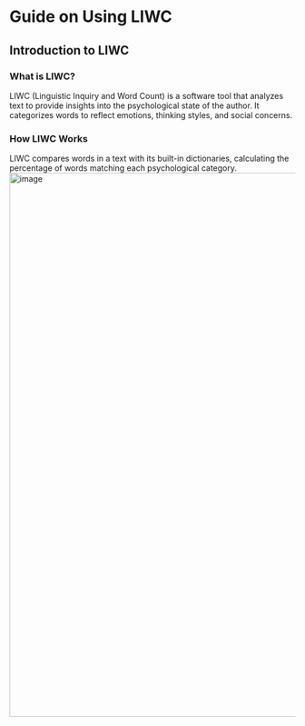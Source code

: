 # Guide on Using LIWC
## Introduction to LIWC
### What is LIWC?
LIWC (Linguistic Inquiry and Word Count) is a software tool that analyzes text to provide insights into the psychological state of the author. It categorizes words to reflect emotions, thinking styles, and social concerns​​.
### How LIWC Works
LIWC compares words in a text with its built-in dictionaries, calculating the percentage of words matching each psychological category​​.
<img width="958" alt="image" src="https://github.com/arslanbisharat/BIO494-LIWC/assets/58504655/d3e854ef-61f4-45e9-88ab-3ff0d5b743e2">

